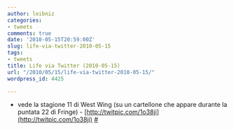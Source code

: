 ```yaml
---
author: leibniz
categories:
- tweets
comments: true
date: '2010-05-15T20:59:00Z'
slug: life-via-twitter-2010-05-15
tags:
- tweets
title: Life via Twitter (2010-05-15)
url: "/2010/05/15/life-via-twitter-2010-05-15/"
wordpress_id: 4425

---
```

* vede la stagione 11 di West Wing (su un cartellone che appare durante la puntata 22 di Fringe) - [http://twitpic.com/1o38ji](http://twitpic.com/1o38ji) [#](http://twitter.com/leibniz/statuses/14056101754)


